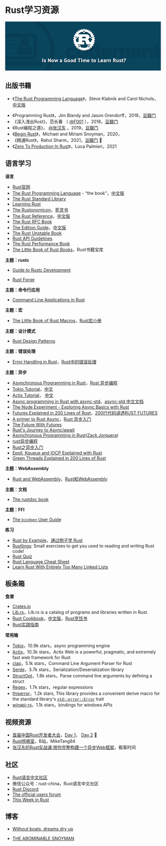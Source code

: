 # Rust学习资源

![](img/learn_rust_now.png)

## 出版书籍

- 《[The Rust Programming Language](https://doc.rust-lang.org/stable/book/%23the-rust-programming-language)》，Steve Klabnik and Carol Nichols，[中文版](https://kaisery.github.io/trpl-zh-cn/)
*   《Programming Rust》，Jim Blandy and Jason Orendorff，2018，[豆瓣门](https://book.douban.com/subject/35217097/)
*   《深入浅出Rust》，范长春 （ [@F001](https://www.zhihu.com/people/bf95908efb41f3447704e267c6be7139) ），2018，[豆瓣门](https://book.douban.com/subject/30312231/)
*   《Rust编程之道》，  [@张汉东](https://www.zhihu.com/people/5be040c7edb6ee5ba769cf5f737b1ba9) ，2019，[豆瓣门](https://book.douban.com/subject/30418895/)
*   《[Begin Rust](https://www.beginrust.com/sample/beginrust.html)》，Michael and Miriam Snoyman，2020，
*   《精通Rust》，Rahul Sharm，2021，[豆瓣门](https://book.douban.com/subject/35290878/) :sunrise_over_mountains:
*   《[Zero To Production In Rust](https://www.zero2prod.com/)》，Luca Palmieri，2021

## 语言学习

**语言**

- [Rust官网](https://www.rust-lang.org/zh-CN/)
- [The Rust Programming Language](https://doc.rust-lang.org/book/) - “the book”，[中文版](https://kaisery.github.io/trpl-zh-cn/)
- [The Rust Standard Library](https://doc.rust-lang.org/std/index.html)
- [Learning Rust](https://learning-rust.github.io/)
- [The Rustonomicon](https://doc.rust-lang.org/nomicon/)，[死灵书](http://120.78.128.153/rustonomicon/)
- [The Rust Reference](https://doc.rust-lang.org/stable/reference/)，[中文版](https://minstrel1977.gitee.io/rust-reference/)
- [The Rust RFC Book](https://rust-lang.github.io/rfcs/)
- [The Edition Guide](https://doc.rust-lang.org/nightly/edition-guide/)，[中文版](https://erasin.wang/books/edition-guide-cn/introduction.html)
- [The Rust Unstable Book](https://doc.rust-lang.org/beta/unstable-book/)
- [Rust API Guidelines](https://rust-lang.github.io/api-guidelines/about.html) 
- [The Rust Performance Book](https://nnethercote.github.io/perf-book/) 
- [The Little Book of Rust Books](https://lborb.github.io/book/)，Rust书籍宝库

**主题：rustc**

- [Guide to Rustc Development](https://rustc-dev-guide.rust-lang.org/)

- [Rust Forge](https://forge.rust-lang.org/)

**主题：命令行应用**

- [Command Line Applications in Rust](https://rust-cli.github.io/book/index.html) 

**主题：宏**

- [The Little Book of Rust Macros](https://danielkeep.github.io/tlborm/book/index.html)，[Rust宏小册](https://www.bookstack.cn/read/DaseinPhaos-tlborm-chinese/aeg-README.md)

**主题：设计模式**

- [Rust Design Patterns](https://rust-unofficial.github.io/patterns/)

**主题：错误处理**

- [Error Handling in Rust](https://blog.burntsushi.net/rust-error-handling)，[Rust中的错误处理](https://www.oschina.net/translate/rust-error-handling)

**主题：异步**

- [Asynchronous Programming in Rust](https://rust-lang.github.io/async-book/)，[Rust 异步编程](https://huangjj27.github.io/async-book/index.html) 
- [Tokio Tutorial](https://tokio.rs/tokio/tutorial)，[中文](https://github.com/dslchd/tokio-cn-doc)
- [Actix Tutorial](https://actix.rs/docs/)， [中文](https://github.com/dslchd/actix-web3-CN-doc)
- [Async programming in Rust with async-std](https://book.async.rs/)，[async-std 中文文档](https://learnku.com/docs/rust-async-std/) 
- [The Node Experiment - Exploring Async Basics with Rust](https://cfsamson.github.io/book-exploring-async-basics/)
- [Futures Explained in 200 Lines of Rust](https://cfsamson.github.io/books-futures-explained/introduction.html)，[200行代码讲透RUST FUTURES](https://stevenbai.top/rust/futures_explained_in_200_lines_of_rust/)
- [A primer to Rust Async](https://omarabid.com/async-rust)，[Rust 异步入门](https://rustcc.cn/article?id=0117ce5f-2c89-49bf-8b06-82bf66acf936)
- [The Future With Futures](https://asquera.de/blog/2017-03-01/the-future-with-futures/)
- [Rust's Journey to Async/await](https://www.infoq.com/presentations/rust-2019/) 
- [Asynchronous Programming in Rust](https://www.section.io/engineering-education/asynchronous-programming-in-rust/)([Zack Jorquera](https://www.section.io/engineering-education/authors/zack-jorquera/))
- [rust异步编程](https://www.rectcircle.cn/posts/rust%E5%BC%82%E6%AD%A5%E7%BC%96%E7%A8%8B/)
- [Rust之异步入门](https://juejin.cn/post/6875948465055072263) 
- [Epoll, Kqueue and IOCP Explained with Rust](https://cfsamsonbooks.gitbook.io/epoll-kqueue-iocp-explained/)
- [Green Threads Explained in 200 Lines of Rust](https://cfsamson.gitbook.io/green-threads-explained-in-200-lines-of-rust/)

**主题：WebAssembly**

- [Rust and WebAssembly](https://rustwasm.github.io/docs/book/)，[Rust和WebAssembly](http://tutzip.com/tut/rustwasm/)

**主题：文档**

- [The rustdoc book](https://doc.rust-lang.org/stable/rustdoc/)

**主题：FFI**

- [The `bindgen` User Guide](https://rust-lang.github.io/rust-bindgen/)

**练习**

- [Rust by Example](https://doc.rust-lang.org/rust-by-example/#rust-by-example)，[通过例子学 Rust](https://rustwiki.org/zh-CN/rust-by-example/)
- [Rustlings](https://github.com/rust-lang/rustlings): Small exercises to get you used to reading and writing Rust code!
- [Rust Quiz](https://dtolnay.github.io/rust-quiz/1)
- [Rust Language Cheat Sheet](https://cheats.rs/)
- [Learn Rust With Entirely Too Many Linked Lists](https://rust-unofficial.github.io/too-many-lists/)

## 板条箱

**食谱**

- [Crates.io](https://crates.io/)
- [Lib.rs](https://lib.rs/)，Lib.rs is a catalog of programs and libraries written in Rust.
- [Rust Cookbook](https://rust-lang-nursery.github.io/rust-cookbook/)，[中文版](https://rust-cookbook.budshome.com/)，[Rust烹饪书](http://llever.com/rust-cookbook-zh/) 
- [Rust实践指南](https://rust-guide.budshome.com/)

**常用箱**

- [Tokio](https://github.com/tokio-rs/tokio)，10.9k stars，async programming engine
- [Actix](https://actix.rs/docs/)，10.3k stars，Actix Web is a powerful, pragmatic, and extremely fast web framework for Rust
- [clap](https://github.com/clap-rs/clap)，5.1k stars，Command Line Argument Parser for Rust
- [Serde](https://github.com/serde-rs/serde)，3.7k stars，Serialization/Deserialization library
- [StructOpt](https://github.com/TeXitoi/structopt)，1.8k stars，Parse command line arguments by defining a struct
- [Regex](https://github.com/rust-lang/regex)，1.7k stars，regular expressions
- [thiserror](https://github.com/dtolnay/thiserror)，1.2k stars, This library provides a convenient derive macro for the standard library's [`std::error::Error`](https://doc.rust-lang.org/std/error/trait.Error.html) trait
- [winapi-rs](https://github.com/retep998/winapi-rs)，1.1k stars，bindings for windows APIs

## 视频资源

- [首届中国Rust开发者大会](https://2020conf.rustcc.cn/schedule.html)，[Day 1](https://live.csdn.net/room/u012067469/3VT3jORs)， [Day 2](https://live.csdn.net/room/u012067469/51UUkkjG) :sunrise_over_mountains:
- [Rust唠嗑室](https://space.bilibili.com/25566598?spm_id_from=333.788.b_765f7570696e666f.2)，B站，MikeTang84
- [张汉东的Rust实战课:带你完整构建一个异步Web框架](https://time.geekbang.org/course/intro/100060601)，极客时间

## 社区

- [Rust语言中文社区](https://rustcc.cn/)
- 微信公众号：rust-china，Rust语言中文社区
- [Rust Discord](https://discord.com/channels/442252698964721669/616119515113062421)
- [The official users forum](https://users.rust-lang.org/)
- [This Week in Rust](https://this-week-in-rust.org/)

## 博客

- [Without boats, dreams dry up](https://without.boats/)

- [THE ABOMINABLE SNOYMAN](https://www.snoyman.com/)